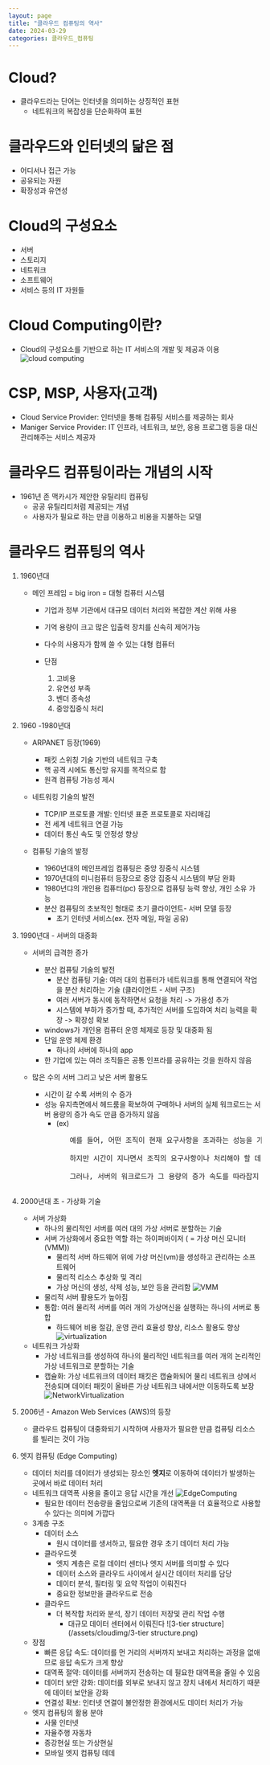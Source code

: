 ```yaml
---
layout: page
title: "클라우드 컴퓨팅의 역사"
date: 2024-03-29
categories: 클라우드_컴퓨팅
---
```

# Cloud?
- 클라우드라는 단어는 인터넷을 의미하는 상징적인 표현  
    - 네트워크의 복잡성을 단순화하여 표현  

# 클라우드와 인터넷의 닮은 점  
- 어디서나 접근 가능  
- 공유되는 자원  
- 확장성과 유연성  
  
# Cloud의 구성요소
- 서버  
- 스토리지  
- 네트워크  
- 소프트웨어  
- 서비스 등의 IT 자원들  
  
# Cloud Computing이란?  
- Cloud의 구성요소를 기반으로 하는 IT 서비스의 개발 및 제공과 이용  
![cloud computing](/assets/cloudimg/CloudComputing.png)

# CSP, MSP, 사용자(고객)  
- Cloud Service Provider: 인터넷을 통해 컴퓨팅 서비스를 제공하는 회사  
- Maniger Service Provider: IT 인프라, 네트워크, 보안, 응용 프로그램 등을 대신 관리해주는 서비스 제공자  

# 클라우드 컴퓨팅이라는 개념의 시작  
- 1961년 존 맥카시가 제안한 유틸리티 컴퓨팅
    - 공공 유틸리티처럼 제공되는 개념
    - 사용자가 필요로 하는 만큼 이용하고 비용을 지불하는 모델  

# 클라우드 컴퓨팅의 역사  
1. 1960년대
    - 메인 프레임 = big iron = 대형 컴퓨터 시스템
        - 기업과 정부 기관에서 대규모 데이터 처리와 복잡한 계산 위해 사용
        - 기억 용량이 크고 많은 입출력 장치를 신속히 제어가능
        - 다수의 사용자가 함께 쓸 수 있는 대형 컴퓨터

        - 단점
            1. 고비용
            2. 유연성 부족
            3. 벤더 종속성
            4. 중앙집중식 처리

2. 1960 -1980년대
    - ARPANET 등장(1969)
        - 패킷 스위칭 기술 기반의 네트워크 구축
        - 핵 공격 시에도 통신망 유지를 목적으로 함
        - 원격 컴퓨팅 가능성 제시
    
    - 네트워킹 기술의 발전
        - TCP/IP 프로토콜 개발: 인터넷 표준 프로토콜로 자리매김
        - 전 세계 네트워크 연결 가능
        - 데이터 통신 속도 및 안정성 향상
    
    - 컴퓨팅 기술의 발정
        - 1960년대의 메인프레임 컴퓨팅은 중앙 징중식 시스템
        - 1970년대의 미니컴퓨터 등장으로 중앙 집중식 시스템의 부담 완화
        - 1980년댜의 개인용 컴퓨터(pc) 등장으로 컴퓨팅 능력 향상, 개인 소유 가능
        - 분산 컴퓨팅의 초보적인 형태로 초기 클라이언트- 서버 모델 등장
            - 초기 인터넷 서비스(ex. 전자 메일, 파일 공유)
    
3. 1990년대 - 서버의 대중화
    - 서버의 급격한 증가
        - 분산 컴퓨팅 기술의 발전
            - 분산 컴퓨팅 기술: 여러 대의 컴퓨터가 네트워크를 통해 연결되어 작업을 분산 처리하는 기술 (클라이언트 - 서버 구조)
            - 여러 서버가 동시에 동작하면서 요청을 처리 -> 가용성 추가
            - 시스템에 부하가 증가할 때, 추가적인 서버를 도입하여 처리 능력을 확장 -> 확장성 확보
        - windows가 개인용 컴퓨터 운영 체제로 등장 및 대중화 됨
        - 단일 운영 체제 환경
            - 하나의 서버에 하나의 app
        - 한 기업에 있는 여러 조직들은 공통 인프라를 공유하는 것을 원하지 않음

    - 많은 수의 서버 그리고 낮은 서버 활용도
        - 시간이 갈 수록 서버의 수 증가
        - 성능 유지측면에서 헤드룸을 확보하여 구매하나 서버의 실체 워크로드는 서버 용량의 증가 속도 만큼 증가하지 않음
            - (ex)
            <pre>
                예를 들어, 어떤 조직이 현재 요구사항을 초과하는 성능을 가진 서버를 구매했다면, 초기에는 대부분의 CPU가 대기 상태(idle)에 있을 것입니다. 이는 서버가 현재 처리해야 할 작업보다 더 많은 작업을 처리할 수 있는 준비가 되어 있음을 의미합니다.

                하지만 시간이 지나면서 조직의 요구사항이나 처리해야 할 데이터 양이 증가하더라도, 사전에 헤드룸을 확보해 둔 덕분에 서버는 추가적인 작업을 쉽게 처리할 수 있게 됩니다. 이로 인해 서버를 즉시 업그레이드하거나 교체할 필요 없이 더 긴 시간 동안 안정적으로 서비스를 제공할 수 있습니다.

                그러나, 서버의 워크로드가 그 용량의 증가 속도를 따라잡지 못한다는 것은 또한 서버의 자원 일부가 지속적으로 유휴 상태에 있을 수 있음을 의미합니다. 이는 효율적인 자원 사용 측면에서 볼 때, 자원이 낭비되고 있다고 볼 수 있습니다
            </pre>

4. 2000년대 초 - 가상화 기술
    - 서버 가상화
        - 하나의 물리적인 서버를 여러 대의 가상 서버로 분할하는 기술
        - 서버 가상화에서 중요한 역할 하는 하이퍼바이저 ( = 가상 머신 모니터(VMM))
            - 물리적 서버 하드웨어 위에 가상 머신(vm)을 생성하고 관리하는 소프트웨어
            - 물리적 리소스 추상화 및 격리
            - 가상 머신의 생성, 삭제 성능, 보안 등을 관리함
![VMM](/assets/cloudimg/vmm.png)  
        - 물리적 서버 활용도가 높아짐
        - 통합: 여러 물리적 서버를 여러 개의 가상머신을 실행하는 하나의 서버로 통합
            - 하드웨어 비용 절감, 운영 관리 효율성 향상, 리소스 활용도 향상
![virtualization](/assets/cloudimg/virtualization.png)
    - 네트워크 가상화
        - 가상 네트워크를 생성하여 하나의 물리적인 네트워크를 여러 개의 논리적인 가상 네트워크로 분할하는 기술
        - 캡슐화: 가상 네트워크의 데이터 패킷은 캡슐화되어 물리 네트워크 상에서 전송되며 데이터 패킷이 올바른 가상 네트워크 내에서만 이동하도록 보장
![NetworkVirtualization](/assets/cloudimg/NetworkVirtualization.png)

5. 2006년 - Amazon Web Services (AWS)의 등장
    - 클라우드 컴퓨팅이 대중화되기 시작하며 사용자가 필요한 만큼 컴퓨팅 리소스를 빌리는 것이 가능

6. 엣지 컴퓨팅 (Edge Computing)
    - 데이터 처리를 데이터가 생성되는 장소인 **엣지**로 이동하여 데이터가 발생하는 곳에서 바로 데이터 처리
    - 네트워크 대역폭 사용을 줄이고 응답 시간을 개선
    ![EdgeComputing](/assets/cloudimg/EdgeComputing.png)
        - 필요한 데이터 전송량을 줄임으로써 기존의 대역폭을 더 효율적으로 사용할 수 있다는 의미에 가깝다
    - 3계층 구조
        - 데이터 소스
            - 원시 데이터를 생서하고, 필요한 경우 초기 데이터 처리 가능
        - 클라우드렛
            - 엣지 계층은 로컬 데이터 센터나 엣지 서버를 의미할 수 있다
            - 데이터 소스와 클라우드 사이에서 실시간 데이터 처리를 담당
            - 데이터 분석, 필터링 및 요약 작업이 이뤄진다
            - 중요한 정보만을 클라우드로 전송
        - 클라우드
            - 더 복작합 처리와 분석, 장기 데이터 저장및 관리 작업 수행
                - 대규모 데이터 센터에서 이뤄진다
    ![3-tier structure](/assets/cloudimg/3-tier structure.png)
    - 장점
        - 빠른 응답 속도: 데이터를 먼 거리의 서버까지 보내고 처리하는 과정을 없애므로 응답 속도가 크게 향상
        - 대역폭 절약: 데이터를 서버까지 전송하는 데 필요한 대역폭을 줄일 수 있음
        - 데이터 보안 강화: 데이터를 외부로 보내지 않고 장치 내에서 처리하기 때문에 데이터 보안을 강화
        - 연결성 확보: 인터넷 연결이 불안정한 환경에서도 데이터 처리가 가능
    - 엣지 컴퓨팅의 활용 분야
        - 사물 인터넷
        - 자율주행 자동차
        - 증강현실 또는 가상현실
        - 모바일 엣지 컴퓨팅
데데